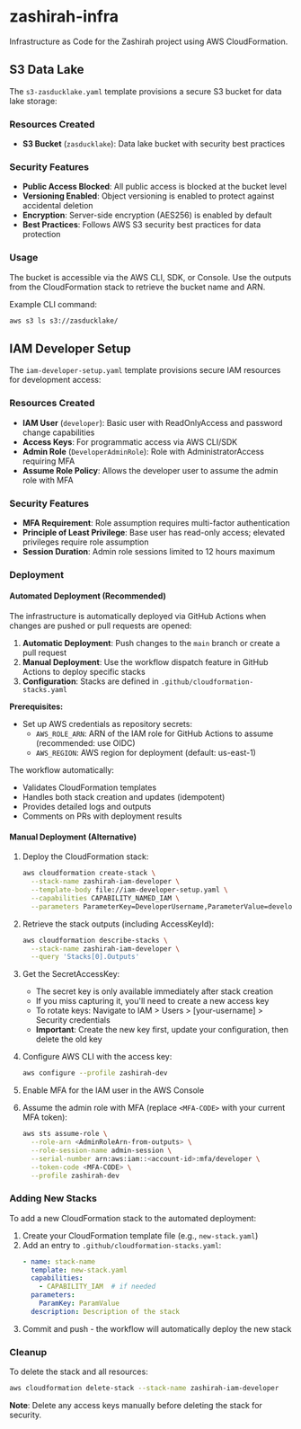 # zashirah-infra

Infrastructure as Code for the Zashirah project using AWS CloudFormation.

## S3 Data Lake

The `s3-zasducklake.yaml` template provisions a secure S3 bucket for data lake storage:

### Resources Created

- **S3 Bucket** (`zasducklake`): Data lake bucket with security best practices

### Security Features

- **Public Access Blocked**: All public access is blocked at the bucket level
- **Versioning Enabled**: Object versioning is enabled to protect against accidental deletion
- **Encryption**: Server-side encryption (AES256) is enabled by default
- **Best Practices**: Follows AWS S3 security best practices for data protection

### Usage

The bucket is accessible via the AWS CLI, SDK, or Console. Use the outputs from the CloudFormation stack to retrieve the bucket name and ARN.

Example CLI command:
```bash
aws s3 ls s3://zasducklake/
```

## IAM Developer Setup

The `iam-developer-setup.yaml` template provisions secure IAM resources for development access:

### Resources Created

- **IAM User** (`developer`): Basic user with ReadOnlyAccess and password change capabilities
- **Access Keys**: For programmatic access via AWS CLI/SDK
- **Admin Role** (`DeveloperAdminRole`): Role with AdministratorAccess requiring MFA
- **Assume Role Policy**: Allows the developer user to assume the admin role with MFA

### Security Features

- **MFA Requirement**: Role assumption requires multi-factor authentication
- **Principle of Least Privilege**: Base user has read-only access; elevated privileges require role assumption
- **Session Duration**: Admin role sessions limited to 12 hours maximum

### Deployment

#### Automated Deployment (Recommended)

The infrastructure is automatically deployed via GitHub Actions when changes are pushed or pull requests are opened:

1. **Automatic Deployment**: Push changes to the `main` branch or create a pull request
2. **Manual Deployment**: Use the workflow dispatch feature in GitHub Actions to deploy specific stacks
3. **Configuration**: Stacks are defined in `.github/cloudformation-stacks.yaml`

**Prerequisites:**
- Set up AWS credentials as repository secrets:
  - `AWS_ROLE_ARN`: ARN of the IAM role for GitHub Actions to assume (recommended: use OIDC)
  - `AWS_REGION`: AWS region for deployment (default: us-east-1)

The workflow automatically:
- Validates CloudFormation templates
- Handles both stack creation and updates (idempotent)
- Provides detailed logs and outputs
- Comments on PRs with deployment results

#### Manual Deployment (Alternative)

1. Deploy the CloudFormation stack:
   ```bash
   aws cloudformation create-stack \
     --stack-name zashirah-iam-developer \
     --template-body file://iam-developer-setup.yaml \
     --capabilities CAPABILITY_NAMED_IAM \
     --parameters ParameterKey=DeveloperUsername,ParameterValue=developer
   ```

2. Retrieve the stack outputs (including AccessKeyId):
   ```bash
   aws cloudformation describe-stacks \
     --stack-name zashirah-iam-developer \
     --query 'Stacks[0].Outputs'
   ```

3. Get the SecretAccessKey:
   - The secret key is only available immediately after stack creation
   - If you miss capturing it, you'll need to create a new access key
   - To rotate keys: Navigate to IAM > Users > [your-username] > Security credentials
   - **Important**: Create the new key first, update your configuration, then delete the old key

4. Configure AWS CLI with the access key:
   ```bash
   aws configure --profile zashirah-dev
   ```

5. Enable MFA for the IAM user in the AWS Console

6. Assume the admin role with MFA (replace `<MFA-CODE>` with your current MFA token):
   ```bash
   aws sts assume-role \
     --role-arn <AdminRoleArn-from-outputs> \
     --role-session-name admin-session \
     --serial-number arn:aws:iam::<account-id>:mfa/developer \
     --token-code <MFA-CODE> \
     --profile zashirah-dev
   ```

### Adding New Stacks

To add a new CloudFormation stack to the automated deployment:

1. Create your CloudFormation template file (e.g., `new-stack.yaml`)
2. Add an entry to `.github/cloudformation-stacks.yaml`:
   ```yaml
   - name: stack-name
     template: new-stack.yaml
     capabilities:
       - CAPABILITY_IAM  # if needed
     parameters:
       ParamKey: ParamValue
     description: Description of the stack
   ```
3. Commit and push - the workflow will automatically deploy the new stack

### Cleanup

To delete the stack and all resources:
```bash
aws cloudformation delete-stack --stack-name zashirah-iam-developer
```

**Note**: Delete any access keys manually before deleting the stack for security.
